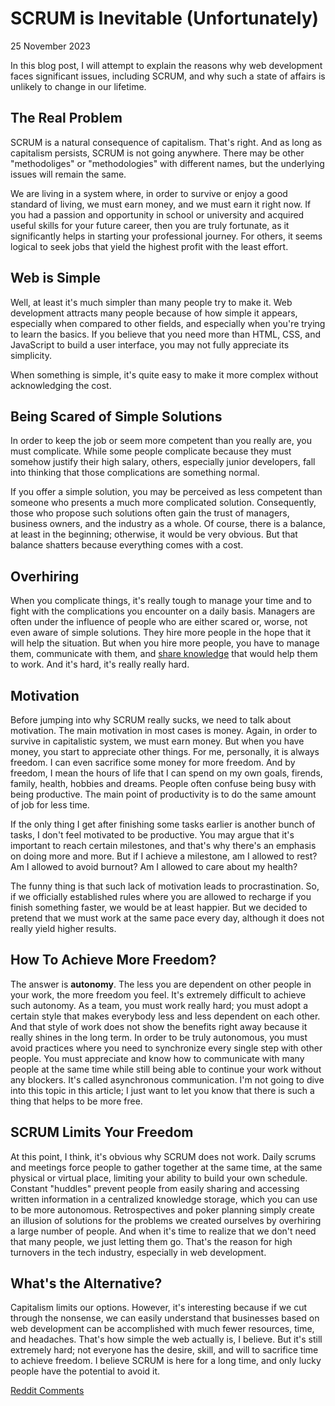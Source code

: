 # SCRUM is Inevitable (Unfortunately)
<div class="date">25 November 2023</div>

In this blog post, I will attempt to explain the reasons why web development faces significant issues, including SCRUM, and why such a state of affairs is unlikely to change in our lifetime.
<br>

## The Real Problem
SCRUM is a natural consequence of capitalism. That's right. And as long as capitalism persists, SCRUM is not going anywhere. There may be other "methodoliges" or "methodologies" with different names, but the underlying issues will remain the same.

We are living in a system where, in order to survive or enjoy a good standard of living, we must earn money, and we must earn it right now. If you had a passion and opportunity in school or university and acquired useful skills for your future career, then you are truly fortunate, as it significantly helps in starting your professional journey. For others, it seems logical to seek jobs that yield the highest profit with the least effort.
<br>

## Web is Simple
Well, at least it's much simpler than many people try to make it. Web development attracts many people because of how simple it appears, especially when compared to other fields, and especially when you're trying to learn the basics. If you believe that you need more than HTML, CSS, and JavaScript to build a user interface, you may not fully appreciate its simplicity.

When something is simple, it's quite easy to make it more complex without acknowledging the cost.
<br>

## Being Scared of Simple Solutions
In order to keep the job or seem more competent than you really are, you must complicate. While some people complicate because they must somehow justify their high salary, others, especially junior developers, fall into thinking that those complications are something normal.

If you offer a simple solution, you may be perceived as less competent than someone who presents a much more complicated solution. Consequently, those who propose such solutions often gain the trust of managers, business owners, and the industry as a whole. Of course, there is a balance, at least in the beginning; otherwise, it would be very obvious. But that balance shatters because everything comes with a cost.
<br>

## Overhiring
When you complicate things, it's really tough to manage your time and to fight with the complications you encounter on a daily basis. Managers are often under the influence of people who are either scared or, worse, not even aware of simple solutions. They hire more people in the hope that it will help the situation. But when you hire more people, you have to manage them, communicate with them, and [share knowledge](/../html/posts/knowledge-sharing-sins.html) that would help them to work. And it's hard, it's really really hard.
<br>

## Motivation
Before jumping into why SCRUM really sucks, we need to talk about motivation. The main motivation in most cases is money. Again, in order to survive in capitalistic system, we must earn money. But when you have money, you start to appreciate other things. For me, personally, it is always freedom. I can even sacrifice some money for more freedom. 
And by freedom, I mean the hours of life that I can spend on my own goals, firends, family, health, hobbies and dreams. People often confuse being busy with being productive. The main point of productivity is to do the same amount of job for less time.

If the only thing I get after finishing some tasks earlier is another bunch of tasks, I don't feel motivated to be productive. You may argue that it's important to reach certain milestones, and that's why there's an emphasis on doing more and more. But if I achieve a milestone, am I allowed to rest? Am I allowed to avoid burnout? Am I allowed to care about my health?

The funny thing is that such lack of motivation leads to procrastination. So, if we officially established rules where you are allowed to recharge if you finish something faster, we would be at least happier. But we decided to pretend that we must work at the same pace every day, although it does not really yield higher results.
<br>

## How To Achieve More Freedom?
The answer is **autonomy**. The less you are dependent on other people in your work, the more freedom you feel. 
It's extremely difficult to achieve such autonomy. As a team, you must work really hard; you must adopt a certain style that makes everybody less and less dependent on each other. And that style of work does not show the benefits right away because it really shines in the long term. In order to be truly autonomous, you must avoid practices where you need to synchronize every single step with other people. You must appreciate and know how to communicate with many people at the same time while still being able to continue your work without any blockers. It's called asynchronous communication. I'm not going to dive into this topic in this article; I just want to let you know that there is such a thing that helps to be more free.
<br>

## SCRUM Limits Your Freedom
At this point, I think, it's obvious why SCRUM does not work. Daily scrums and meetings force people to gather together at the same time, at the same physical or virtual place, limiting your ability to build your own schedule. Constant "huddles" prevent people from easily sharing and accessing written information in a centralized knowledge storage, which you can use to be more autonomous. Retrospectives and poker planning simply create an illusion of solutions for the problems we created ourselves by overhiring a large number of people. And when it's time to realize that we don't need that many people, we just letting them go. That's the reason for high turnovers in the tech industry, especially in web development.
<br>

## What's the Alternative?
Capitalism limits our options. However, it's interesting because if we cut through the nonsense, we can easily understand that businesses based on web development can be accomplished with much fewer resources, time, and headaches.
That's how simple the web actually is, I believe. But it's still extremely hard; not everyone has the desire, skill, and will to sacrifice time to achieve freedom. I believe SCRUM is here for a long time, and only lucky people have the potential to avoid it.


[Reddit Comments](https://www.reddit.com/r/Frontend/comments/183h0m7/scrum_is_inevitable_unfortunately/) 
